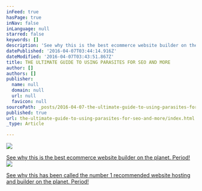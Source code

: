 ```yaml
---
inFeed: true
hasPage: true
inNav: false
inLanguage: null
starred: false
keywords: []
description: 'See why this is the best ecommerce website builder on the planet. Period!'
datePublished: '2016-04-07T03:44:14.916Z'
dateModified: '2016-04-07T03:43:51.867Z'
title: THE ULTIMATE GUIDE TO USING PARASITES FOR SEO AND MORE
author: []
authors: []
publisher:
  name: null
  domain: null
  url: null
  favicon: null
sourcePath: _posts/2016-04-07-the-ultimate-guide-to-using-parasites-for-seo-and-more.md
published: true
url: the-ultimate-guide-to-using-parasites-for-seo-and-more/index.html
_type: Article

---
```

![](https://the-grid-user-content.s3-us-west-2.amazonaws.com/f5d86ff6-5dd9-47e0-85f8-ec90629569cc.png)

[See why this is the best ecommerce website builder on the planet. Period!][0]
![](https://the-grid-user-content.s3-us-west-2.amazonaws.com/295abfd0-e95e-42f6-8a46-26e6ecd22d3d.gif)

[See why this has been called the number 1 recommended website hosting and builder on the planet. Period!][1]

[0]: http://1.shopifytrack.com/aff_c?offer_id=2&aff_id=7529
[1]: http://partners.hostgator.com/c/247150/177309/3094